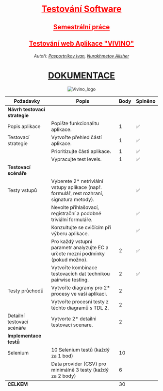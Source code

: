 <div align="center">
<h1 style="color: red; text-decoration: underline;"><strong>Testování Software</strong></h1>
<h2 style="color: red; text-decoration: underline;">Semestrální práce</h2>
<h2 style="color: red; text-decoration: underline;">Testování web Aplikace "VIVINO"</h2>
<h6>Autoři: 
<a href="https://github.com/PasportnikovIvan/">Pasportnikov Ivan</a>, 
<a href="https://github.com/1Lukrecia1/">Nurakhmetov Alisher</a>
</h6>
<h1><a href="https://docs.google.com/document/d/1BZ_6HnqLg4oIZJ1oCOonkFe97EWn326Tkt-Dyr4gx5M/edit?usp=sharing">DOKUMENTACE</a></h1>

![Vivino_logo](https://github.com/1Lukrecia1/SeleniumTesting/assets/126193209/3efe832f-c78d-4ded-9ca1-fa7889cf8f59)

<table>
    <thead>
        <tr>
            <th><strong>Požadavky</strong></th>
            <th><strong>Popis</strong></th>
            <th><strong>Body</strong></th>
            <th><strong>Splněno</strong></th>
        </tr>
    </thead>
        <tr>
            <td><strong>Návrh testovací strategie</strong></td>
            <td></td>
            <td></td>
            <td></td>
        </tr>
        <tr>
            <td>Popis aplikace</td>
            <td>Popište funkcionalitu aplikace.</td>
            <td>1</td>
            <td>✅</td>
        </tr>
        <tr>
            <td>Testovací strategie</td>
            <td>Vytvořte přehled částí aplikace.</td>
            <td>1</td>
            <td>✅</td>
        </tr>
        <tr>
            <td></td>
            <td>Prioritizujte části aplikace.</td>
            <td>1</td>
            <td>✅</td>
        </tr>
        <tr>
            <td></td>
            <td>Vypracujte test levels.</td>
            <td>1</td>
            <td>✅</td>
        </tr>
        <tr>
            <td><strong>Testovací scénáře</strong></td>
            <td></td>
            <td></td>
            <td></td>
        </tr>
        <tr>
            <td>Testy vstupů</td>
            <td>Vyberete 2* netriviální vstupy aplikace (např. formulář, rest rozhraní, signatura metody).</td>
            <td></td>
            <td>✅</td>
        </tr>
        <tr>
            <td></td>
            <td>Nevolte přihlašovací, registrační a podobné triviální formuláře.</td>
            <td></td>
            <td>✅</td>
        </tr>
        <tr>
            <td></td>
            <td>Konzultujte se cvičícím při výberu aplikace.</td>
            <td></td>
            <td>✅</td>
        </tr>
        <tr>
            <td></td>
            <td>Pro každý vstupní parametr analyzujte EC a určete mezní podmínky (pokud možno).</td>
            <td>2</td>
            <td>✅</td>
        </tr>
        <tr>
            <td></td>
            <td>Vytvořte kombinace testovacích dat technikou pairwise testing.</td>
            <td>2</td>
            <td>✅</td>
        </tr>
        <tr>
            <td>Testy průchodů</td>
            <td>Vytvořte diagramy pro 2* procesy ve vaší aplikaci.</td>
            <td>2</td>
            <td></td>
        </tr>
        <tr>
            <td></td>
            <td>Vytvořte procesní testy z těchto diagramů s TDL 2.</td>
            <td>2</td>
            <td></td>
        </tr>
        <tr>
            <td>Detailní testovací scénáře</td>
            <td>Vytvorte 2* detailni testovaci scenare.</td>
            <td>2</td>
            <td></td>
        </tr>
        <tr>
            <td><strong>Implementace testů</strong></td>
            <td></td>
            <td></td>
            <td></td>
        </tr>
        <tr>
            <td>Selenium</td>
            <td>10 Selenium testů (každý za 1 bod)</td>
            <td>10</td>
            <td></td>
        </tr>
        <tr>
            <td></td>
            <td>Data provider (CSV) pro minimálně 3 testy (každý za 2 body)</td>
            <td>6</td>
            <td></td>
        </tr>
    <tfoot>
        <tr>
            <td><strong>CELKEM</strong></td>
            <td></td>
            <td>30</td>
            <td></td>
        </tr>
    </tfoot>
</table>

</div>
